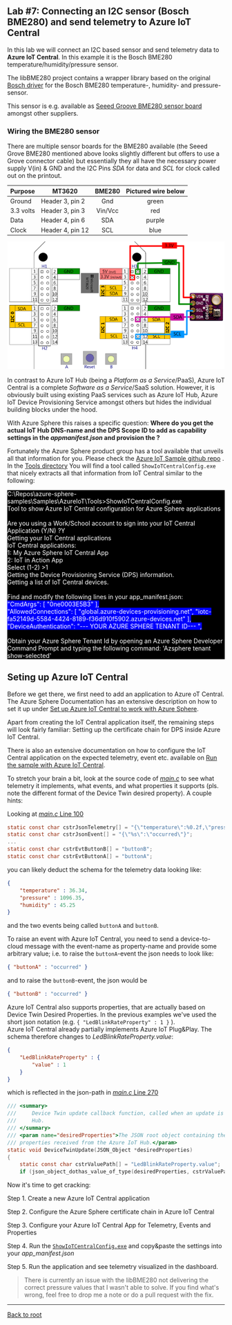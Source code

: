## Lab #7: Connecting an I2C sensor (Bosch BME280) and send telemetry to Azure IoT Central

In this lab we will connect an I2C based sensor and send telemetry data to **Azure IoT Central**. In this example it is the 
Bosch BME280 temperature/humidity/pressure sensor.

The libBME280 project contains a wrapper library based on the original [Bosch driver](https://github.com/BoschSensortec/BME280_driver) for the 
Bosch BME280 temperature-, humidity- and pressure-sensor.

This sensor is e.g. available as [Seeed Groove BME280 sensor board](http://wiki.seeedstudio.com/Grove-Barometer_Sensor-BME280/) amongst other suppliers.

### Wiring the BME280 sensor

There are multiple sensor boards for the BME280 available (the Seeed Grove BME280 mentioned above looks slightly different but offers to use a Grove connector cable)
but essentially they all have the necessary power supply V(in) & GND and the I2C Pins *SDA* for data and *SCL* for clock called out on the printout.

| Purpose  | MT3620           |  BME280  | Pictured wire below |
|----------|------------------|:--------:|:-------------------:|
|Ground    | Header 3, pin 2  | Gnd      | green               |
|3.3 volts | Header 3, pin 3  | Vin/Vcc  | red                 |
|Data      | Header 4, pin 6  | SDA      | purple              |
|Clock     | Header 4, pin 12 | SCL      | blue                |

![MT3620 with connected DHT11 sensor](./Images/Lab_BME280.png)

In contrast to Azure IoT Hub (being a *Platform as a Service*/PaaS), Azure IoT Central is a complete
*Software as a Service*/SaaS solution. However, it is obviously built using existing PaaS 
services such as Azure IoT Hub, Azure IoT Device Provisioning Service amongst others 
but hides the individual building blocks under the hood.

With Azure Sphere this raises a specific question: **Where do you get the actual IoT Hub DNS-name and the DPS Scope ID to add as 
capability settings in the *appmanifest.json* and provision the ?**

Fortunately the Azure Sphere product group has a tool available that unveils all that information for you. Please check the 
[Azure IoT Sample github repo](https://github.com/Azure/azure-sphere-samples/tree/master/Samples/AzureIoT) .
In the [Tools directory](https://github.com/Azure/azure-sphere-samples/tree/master/Samples/AzureIoT/Tools) You will find a tool called
`ShowIoTCentralConfig.exe` that nicely extracts all that information from IoT Central similar to the following:

<p style="background-color:black;color:white;left-indent:20px">
C:\Repos\azure-sphere-samples\Samples\AzureIoT\Tools>ShowIoTCentralConfig.exe<br />
Tool to show Azure IoT Central configuration for Azure Sphere applications<br /><br />
Are you using a Work/School account to sign into your IoT Central Application (Y/N) ?Y<br />
Getting your IoT Central applications<br />
IoT Central applications:<br />
1: My Azure Sphere IoT Central App<br />
2: IoT in Action App<br />
Select (1-2) >1<br />
Getting the Device Provisioning Service (DPS) information.<br />
Getting a list of IoT Central devices.<br /><br />
Find and modify the following lines in your app_manifest.json:<br />
<span style="background-color:blue;">"CmdArgs": [ "0ne0003E5B3" ],<br />
"AllowedConnections": [ "global.azure-devices-provisioning.net", "iotc-fa52149d-5584-4424-8189-f36d910f5902.azure-devices.net" ],<br />
"DeviceAuthentication": "--- YOUR AZURE SPHERE TENANT ID--- ",</span><br /><br />
Obtain your Azure Sphere Tenant Id by opening an Azure Sphere Developer Command Prompt and typing the following command:
'Azsphere tenant show-selected'
</p>

## Seting up Azure IoT Central
Before we get there, we first need to add an application to Azure oT Central. The 
Azure Sphere Documentation has an extensive description on how to set it up under 
[Set up Azure IoT Central to work with Azure Sphere](https://docs.microsoft.com/en-us/azure-sphere/app-development/setup-iot-central
).

Apart from creating the IoT Central application itself, the remaining steps will look fairly familiar: 
Setting up the certificate chain for DPS inside Azure IoT Central.

There is also an extensive documentation on how to configure the IoT Central application on
the expected telemetry, event etc. available on [Run the sample with Azure IoT Central](https://github.com/Azure/azure-sphere-samples/tree/master/Samples/AzureIoT#run-the-sample-with-azure-iot-central).

To stretch your brain a bit, look at the source code of [*main.c*](./SphereBME280/main.c) to see what telemetry
it implements, what events, and what properties it supports (pls. note the different
format of the Device Twin desired property). A couple hints:

Looking at [*main.c* Line 100](./SphereBME280/main.c#L100) 
```C
static const char cstrJsonTelemetry[] = "{\"temperature\":%0.2f,\"pressure\":%0.2f,\"humidity\":%0.2f}";
static const char cstrJsonEvent[] = "{\"%s\":\"occurred\"}";
...
static const char cstrEvtButtonB[] = "buttonB";
static const char cstrEvtButtonA[] = "buttonA";
```
you can likely deduct the schema for the telemetry data looking like: 
```json
{
	"temperature" : 36.34,
	"pressure" : 1096.35,
	"humidity" : 45.25
}
```
and the two events being called `buttonA` and `buttonB`.

To raise an event with Azure IoT Central, you need to send a device-to-cloud message with 
the event-name as property-name and provide some arbitrary value; i.e. to raise 
the `buttonA`-event the json needs to look like: 
```json
{ "buttonA" : "occurred" }
```
and to raise the `buttonB`-event, the json would be
```json
{ "buttonB" : "occurred" }
```

Azure IoT Central also supports properties, that are actually based on Device Twin Desired Properties. 
In the previous examples we've used the short json notation (e.g. `{ "LedBlinkRateProperty" : 1 }` ).  
Azure IoT Central already partially implements Azure IoT Plug&Play. The schema therefore changes to *LedBlinkRateProperty.value*:
```json
{
	"LedBlinkRateProperty" : {	
		"value" : 1
	}
}
```  
which is reflected in the json-path in [*main.c* Line 270](./SphereBME280/main.c#L270) 
```C
/// <summary>
///     Device Twin update callback function, called when an update is received from the Azure IoT
///     Hub.
/// </summary>
/// <param name="desiredProperties">The JSON root object containing the desired Device Twin
/// properties received from the Azure IoT Hub.</param>
static void DeviceTwinUpdate(JSON_Object *desiredProperties)
{
	static const char cstrValuePath[] = "LedBlinkRateProperty.value";
	if (json_object_dothas_value_of_type(desiredProperties, cstrValuePath, JSONNumber))

```


Now it's time to get cracking:

Step 1. Create a new Azure IoT Central application

Step 2. Configure the Azure Sphere certificate chain in Azure IoT Central

Step 3. Configure your Azure IoT Central App for Telemetry, Events and Properties

Step 4. Run the  [`ShowIoTCentralConfig.exe`](https://github.com/Azure/azure-sphere-samples/tree/master/Samples/AzureIoT/Tools) 
and copy&paste the settings into your *app_manifest.json*

Step 5. Run the application and see telemetry visualized in the dashboard.
> There is currently an issue with the libBME280 not delivering the correct pressure values 
> that I wasn't able to solve. If you find what's wrong, feel free to drop me a note or do a pull request with the fix.

---

[Back to root](https://github.com/JuergenSchwertl/AzureSphereSamples#Lab7)
